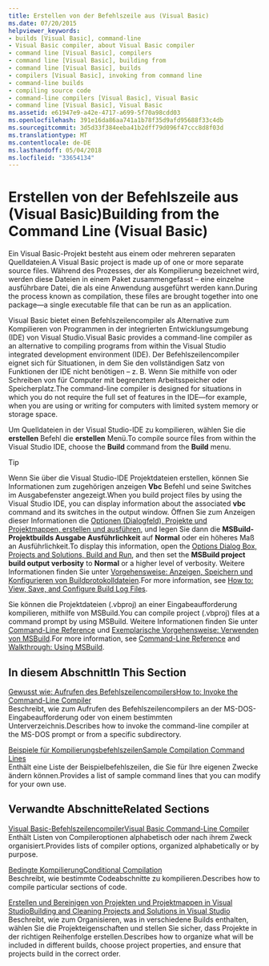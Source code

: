 ```yaml
---
title: Erstellen von der Befehlszeile aus (Visual Basic)
ms.date: 07/20/2015
helpviewer_keywords:
- builds [Visual Basic], command-line
- Visual Basic compiler, about Visual Basic compiler
- command line [Visual Basic], compilers
- command line [Visual Basic], building from
- command line [Visual Basic], builds
- compilers [Visual Basic], invoking from command line
- command-line builds
- compiling source code
- command-line compilers [Visual Basic], Visual Basic
- command line [Visual Basic], Visual Basic
ms.assetid: e61947e9-a42e-4717-a699-5f70a98cdd03
ms.openlocfilehash: 391e16da86aa741a1b78f35d9afd95688f33c4db
ms.sourcegitcommit: 3d5d33f384eeba41b2dff79d096f47ccc8d8f03d
ms.translationtype: MT
ms.contentlocale: de-DE
ms.lasthandoff: 05/04/2018
ms.locfileid: "33654134"
---
```

# <a name="building-from-the-command-line-visual-basic"></a><span data-ttu-id="bdab2-102">Erstellen von der Befehlszeile aus (Visual Basic)</span><span class="sxs-lookup"><span data-stu-id="bdab2-102">Building from the Command Line (Visual Basic)</span></span>
<span data-ttu-id="bdab2-103">Ein Visual Basic-Projekt besteht aus einem oder mehreren separaten Quelldateien.</span><span class="sxs-lookup"><span data-stu-id="bdab2-103">A Visual Basic project is made up of one or more separate source files.</span></span> <span data-ttu-id="bdab2-104">Während des Prozesses, der als Kompilierung bezeichnet wird, werden diese Dateien in einem Paket zusammengefasst – eine einzelne ausführbare Datei, die als eine Anwendung ausgeführt werden kann.</span><span class="sxs-lookup"><span data-stu-id="bdab2-104">During the process known as compilation, these files are brought together into one package—a single executable file that can be run as an application.</span></span>  
  
 <span data-ttu-id="bdab2-105">Visual Basic bietet einen Befehlszeilencompiler als Alternative zum Kompilieren von Programmen in der integrierten Entwicklungsumgebung (IDE) von Visual Studio.</span><span class="sxs-lookup"><span data-stu-id="bdab2-105">Visual Basic provides a command-line compiler as an alternative to compiling programs from within the Visual Studio integrated development environment (IDE).</span></span> <span data-ttu-id="bdab2-106">Der Befehlszeilencompiler eignet sich für Situationen, in dem Sie den vollständigen Satz von Funktionen der IDE nicht benötigen – z. B. Wenn Sie mithilfe von oder Schreiben von für Computer mit begrenztem Arbeitsspeicher oder Speicherplatz.</span><span class="sxs-lookup"><span data-stu-id="bdab2-106">The command-line compiler is designed for situations in which you do not require the full set of features in the IDE—for example, when you are using or writing for computers with limited system memory or storage space.</span></span>  
  
  <span data-ttu-id="bdab2-107">Um Quelldateien in der Visual Studio-IDE zu kompilieren, wählen Sie die **erstellen** Befehl die **erstellen** Menü.</span><span class="sxs-lookup"><span data-stu-id="bdab2-107">To compile source files from within the Visual Studio IDE, choose the **Build** command from the **Build** menu.</span></span>  
  
> [!TIP]
>  <span data-ttu-id="bdab2-108">Wenn Sie über die Visual Studio-IDE Projektdateien erstellen, können Sie Informationen zum zugehörigen anzeigen **Vbc** Befehl und seine Switches im Ausgabefenster angezeigt.</span><span class="sxs-lookup"><span data-stu-id="bdab2-108">When you build project files by using the Visual Studio IDE, you can display information about the associated **vbc** command and its switches in the output window.</span></span> <span data-ttu-id="bdab2-109">Öffnen Sie zum Anzeigen dieser Informationen die [Optionen (Dialogfeld), Projekte und Projektmappen, erstellen und ausführen](/visualstudio/ide/reference/options-dialog-box-projects-and-solutions-build-and-run), und legen Sie dann die **MSBuild-Projektbuilds Ausgabe Ausführlichkeit** auf **Normal** oder ein höheres Maß an Ausführlichkeit.</span><span class="sxs-lookup"><span data-stu-id="bdab2-109">To display this information, open the [Options Dialog Box,  Projects and Solutions, Build and Run](/visualstudio/ide/reference/options-dialog-box-projects-and-solutions-build-and-run), and then set the **MSBuild project build output verbosity** to **Normal** or a higher level of verbosity.</span></span> <span data-ttu-id="bdab2-110">Weitere Informationen finden Sie unter [Vorgehensweise: Anzeigen, Speichern und Konfigurieren von Buildprotokolldateien](http://msdn.microsoft.com/library/75d38b76-26d6-4f43-bbe7-cbacd7cc81e7).</span><span class="sxs-lookup"><span data-stu-id="bdab2-110">For more information, see [How to: View, Save, and Configure Build Log Files](http://msdn.microsoft.com/library/75d38b76-26d6-4f43-bbe7-cbacd7cc81e7).</span></span>  
  
 <span data-ttu-id="bdab2-111">Sie können die Projektdateien (.vbproj) an einer Eingabeaufforderung kompilieren, mithilfe von MSBuild.</span><span class="sxs-lookup"><span data-stu-id="bdab2-111">You can compile project (.vbproj) files at a command prompt by using MSBuild.</span></span> <span data-ttu-id="bdab2-112">Weitere Informationen finden Sie unter [Command-Line Reference](/visualstudio/msbuild/msbuild-command-line-reference) und [Exemplarische Vorgehensweise: Verwenden von MSBuild](/visualstudio/msbuild/walkthrough-using-msbuild).</span><span class="sxs-lookup"><span data-stu-id="bdab2-112">For more information, see [Command-Line Reference](/visualstudio/msbuild/msbuild-command-line-reference) and [Walkthrough: Using MSBuild](/visualstudio/msbuild/walkthrough-using-msbuild).</span></span>  
  
## <a name="in-this-section"></a><span data-ttu-id="bdab2-113">In diesem Abschnitt</span><span class="sxs-lookup"><span data-stu-id="bdab2-113">In This Section</span></span>  
 [<span data-ttu-id="bdab2-114">Gewusst wie: Aufrufen des Befehlszeilencompilers</span><span class="sxs-lookup"><span data-stu-id="bdab2-114">How to: Invoke the Command-Line Compiler</span></span>](../../../visual-basic/reference/command-line-compiler/how-to-invoke-the-command-line-compiler.md)  
 <span data-ttu-id="bdab2-115">Beschreibt, wie zum Aufrufen des Befehlszeilencompilers an der MS-DOS-Eingabeaufforderung oder von einem bestimmten Unterverzeichnis.</span><span class="sxs-lookup"><span data-stu-id="bdab2-115">Describes how to invoke the command-line compiler at the MS-DOS prompt or from a specific subdirectory.</span></span>  
  
 [<span data-ttu-id="bdab2-116">Beispiele für Kompilierungsbefehlszeilen</span><span class="sxs-lookup"><span data-stu-id="bdab2-116">Sample Compilation Command Lines</span></span>](../../../visual-basic/reference/command-line-compiler/sample-compilation-command-lines.md)  
 <span data-ttu-id="bdab2-117">Enthält eine Liste der Beispielbefehlszeilen, die Sie für Ihre eigenen Zwecke ändern können.</span><span class="sxs-lookup"><span data-stu-id="bdab2-117">Provides a list of sample command lines that you can modify for your own use.</span></span>  
  
## <a name="related-sections"></a><span data-ttu-id="bdab2-118">Verwandte Abschnitte</span><span class="sxs-lookup"><span data-stu-id="bdab2-118">Related Sections</span></span>  
 [<span data-ttu-id="bdab2-119">Visual Basic-Befehlszeilencompiler</span><span class="sxs-lookup"><span data-stu-id="bdab2-119">Visual Basic Command-Line Compiler</span></span>](../../../visual-basic/reference/command-line-compiler/index.md)  
 <span data-ttu-id="bdab2-120">Enthält Listen von Compileroptionen alphabetisch oder nach ihrem Zweck organisiert.</span><span class="sxs-lookup"><span data-stu-id="bdab2-120">Provides lists of compiler options, organized alphabetically or by purpose.</span></span>  
  
 [<span data-ttu-id="bdab2-121">Bedingte Kompilierung</span><span class="sxs-lookup"><span data-stu-id="bdab2-121">Conditional Compilation</span></span>](../../../visual-basic/programming-guide/program-structure/conditional-compilation.md)  
 <span data-ttu-id="bdab2-122">Beschreibt, wie bestimmte Codeabschnitte zu kompilieren.</span><span class="sxs-lookup"><span data-stu-id="bdab2-122">Describes how to compile particular sections of code.</span></span>  
  
 [<span data-ttu-id="bdab2-123">Erstellen und Bereinigen von Projekten und Projektmappen in Visual Studio</span><span class="sxs-lookup"><span data-stu-id="bdab2-123">Building and Cleaning Projects and Solutions in Visual Studio</span></span>](/visualstudio/ide/building-and-cleaning-projects-and-solutions-in-visual-studio)  
 <span data-ttu-id="bdab2-124">Beschreibt, wie zum Organisieren, was in verschiedene Builds enthalten, wählen Sie die Projekteigenschaften und stellen Sie sicher, dass Projekte in der richtigen Reihenfolge erstellen.</span><span class="sxs-lookup"><span data-stu-id="bdab2-124">Describes how to organize what will be included in different builds, choose project properties, and ensure that projects build in the correct order.</span></span>

